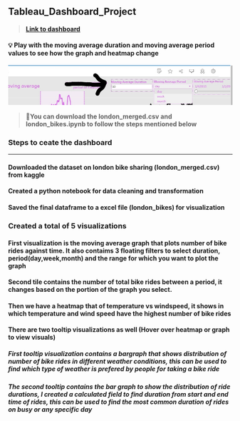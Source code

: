 ## Tableau_Dashboard_Project

> [**Link to dashboard**](https://public.tableau.com/app/profile/siddharth.mohanty7677/viz/LondonBikesDashboard_16940264234300/Dashboard1)

#### 💡 Play with the moving average duration and moving average period values to see how the graph and heatmap change
![dashboard_tools_image](./Dashboard_tools_image.jpg)

> 👀**You can download the london_merged.csv and london_bikes.ipynb to follow the steps mentioned below**

### Steps to ceate the dashboard
---
#### Downloaded the dataset on london bike sharing (london_merged.csv) from kaggle
#### Created a python notebook for data cleaning and transformation
#### Saved the final dataframe to a excel file (london_bikes) for visualization
### Created a total of 5 visualizations 
#### First visualization is the moving average graph that plots number of bike rides against time. It also contaims 3 floating filters to select duration, period(day,week,month) and the range for which you want to plot the graph
#### Second tile contains the number of total bike rides between a period, it changes based on the portion of the graph you select.
#### Then we have a heatmap that of temperature vs windspeed, it shows in which temperature and wind speed have the highest number of bike rides
#### There are two tooltip visualizations as well (Hover over heatmap or graph to view visuals)
##### First tooltip visualization contains a bargraph that shows distribution of number of bike rides in different weather conditions, this can be used to find which type of weather is prefered by people for taking a bike ride
##### The second tooltip contains the bar graph to show the distribution of ride durations, I created a calculated field to find duration from start and end time of rides, this can be used to find the most common duration of rides on busy or any specific day
